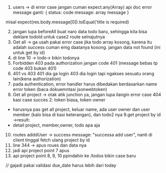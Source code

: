 1. users ->
   di error case jangan cuman expect.any(Array)
   api doc error message ganti:
   {
   status: code
   message: array message
   }

misal expect(res.body.message[0]).toEqual('title is required)

2. jangan lupa beforeAll buat naro data todo baru, sehingga kita bisa deklare todoId untuk case2 route selnajutnya
3. Get all -> ga usah pakai error case jika todo array kosong, karena itu adalah success cuman emg daatanya kosong. jangan data not found (ini untuk get by id)
4. di line 10 -> todo-> bikin todonya
5. Forbidden 403 pada authorization jangan code 401 (message bebas tp code 403 bukan 401)
6. 401 vs 403
   401 dia ga login
   403 dia login tapi ngakses sesuatu orang lain(kena authorization)
7. pada authentication, error handler harus dibedakan berdasarkan name error token (baca dokuemntasi jsonwebtoken)
8. Get all project -> otak atik junction ya,
   jangan lupa ilangin error case 404
   kasi case succes 2: token biasa, token owner

- harusnya pas get all project, keluar name, ada user owner dan user member (kalo bisa di kasi keterangan),
  dan todo2 nya
  9.get project by id ->result:
- detail project, member,owner, todo apa aja

10. routes adddUser -> success message: "successa add user", nanti di client tinggal fetch ulang project by id
11. line 344 -> apus roues dan data nya
12. jadi api project point 7 apus
13. api project point 8, 9, 10 ppindahin ke /todos bikin case baru


// gajadi pakai validasi due_date harus lebih dari today